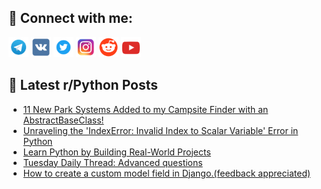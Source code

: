 ## 🔎 Connect with me:
[<img src="https://github.com/bullbesh/bullbesh/blob/main/images/Telegram.png" width="32" height="32" />](https://t.me/bullbesh)
[<img src="https://github.com/bullbesh/bullbesh/blob/main/images/VK.png" width="32" height="32" />](https://vk.com/bullbesh)
[<img src="https://github.com/bullbesh/bullbesh/blob/main/images/Twitter.png" width="32" height="32" />](https://twitter.com/bullbesh1)
[<img src="https://github.com/bullbesh/bullbesh/blob/main/images/Instagram.png" width="32" height="32" />](https://www.instagram.com/bullbesh)
[<img src="https://github.com/bullbesh/bullbesh/blob/main/images/Reddit.png" width="32" height="32" />](https://www.reddit.com/user/bullbesh)
[<img src="https://github.com/bullbesh/bullbesh/blob/main/images/YouTube.png" width="32" height="32" />](https://www.youtube.com/channel/UCtfjRs6uzgq5mfm8S06WTcg)

## 📕 Latest r/Python Posts
<!-- BLOG-POST-LIST:START -->
- [11 New Park Systems Added to my Campsite Finder with an AbstractBaseClass!](https://www.reddit.com/r/Python/comments/1423zne/11_new_park_systems_added_to_my_campsite_finder/)
- [Unraveling the &#39;IndexError: Invalid Index to Scalar Variable&#39; Error in Python](https://www.reddit.com/r/Python/comments/1421eth/unraveling_the_indexerror_invalid_index_to_scalar/)
- [Learn Python by Building Real-World Projects](https://www.reddit.com/r/Python/comments/14212rs/learn_python_by_building_realworld_projects/)
- [Tuesday Daily Thread: Advanced questions](https://www.reddit.com/r/Python/comments/141wtq5/tuesday_daily_thread_advanced_questions/)
- [How to create a custom model field in Django.&lpar;feedback appreciated&rpar;](https://www.reddit.com/r/Python/comments/141wt7j/how_to_create_a_custom_model_field_in/)
<!-- BLOG-POST-LIST:END -->
